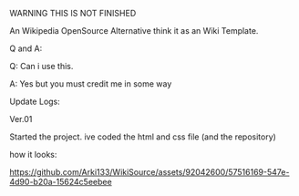 WARNING THIS IS NOT FINISHED








An Wikipedia OpenSource Alternative
think it as an Wiki Template.

Q and A:

Q: Can i use this.




A: Yes but you must credit me in some way
















Update Logs:

Ver.01

Started the project. ive coded the html and css file (and the repository)

how it looks:





https://github.com/Arki133/WikiSource/assets/92042600/57516169-547e-4d90-b20a-15624c5eebee
